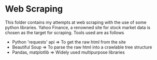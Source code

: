 # Web Scraping #
This folder contains my attempts at web scraping with the use of some python libraries.
Yahoo Finance, a renowned site for stock market data is chosen as the target for scraping. Tools used are as follows
* Python 'requests' api => To get the raw html from the site
* Beautiful Soup => To parse the raw html into a crawlable tree structure
* Pandas, matplotlib => Widely used multipurpose libraries 
